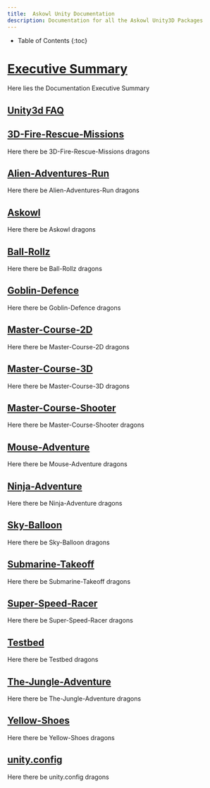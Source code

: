 ```yaml
---
title:  Askowl Unity Documentation
description: Documentation for all the Askowl Unity3D Packages
---
```

* Table of Contents
{:toc}

# [Executive Summary](http://www.askowl.net/unity-package)

Here lies the Documentation Executive Summary

## [Unity3d FAQ](Unity-FAQ)
## [3D-Fire-Rescue-Missions](3D-Fire-Rescue-Missions/)
Here there be 3D-Fire-Rescue-Missions dragons
## [Alien-Adventures-Run](Alien-Adventures-Run/)
Here there be Alien-Adventures-Run dragons
## [Askowl](Askowl/)
Here there be Askowl dragons
## [Ball-Rollz](Ball-Rollz/)
Here there be Ball-Rollz dragons
## [Goblin-Defence](Goblin-Defence/)
Here there be Goblin-Defence dragons
## [Master-Course-2D](Master-Course-2D/)
Here there be Master-Course-2D dragons
## [Master-Course-3D](Master-Course-3D/)
Here there be Master-Course-3D dragons
## [Master-Course-Shooter](Master-Course-Shooter/)
Here there be Master-Course-Shooter dragons
## [Mouse-Adventure](Mouse-Adventure/)
Here there be Mouse-Adventure dragons
## [Ninja-Adventure](Ninja-Adventure/)
Here there be Ninja-Adventure dragons
## [Sky-Balloon](Sky-Balloon/)
Here there be Sky-Balloon dragons
## [Submarine-Takeoff](Submarine-Takeoff/)
Here there be Submarine-Takeoff dragons
## [Super-Speed-Racer](Super-Speed-Racer/)
Here there be Super-Speed-Racer dragons
## [Testbed](Testbed/)
Here there be Testbed dragons
## [The-Jungle-Adventure](The-Jungle-Adventure/)
Here there be The-Jungle-Adventure dragons
## [Yellow-Shoes](Yellow-Shoes/)
Here there be Yellow-Shoes dragons
## [unity.config](unity.config/)
Here there be unity.config dragons
